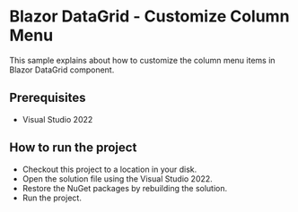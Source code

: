 # Blazor DataGrid - Customize Column Menu

This sample explains about how to customize the column menu items in Blazor DataGrid component.

## Prerequisites

* Visual Studio 2022

## How to run the project

* Checkout this project to a location in your disk.
* Open the solution file using the Visual Studio 2022.
* Restore the NuGet packages by rebuilding the solution.
* Run the project.